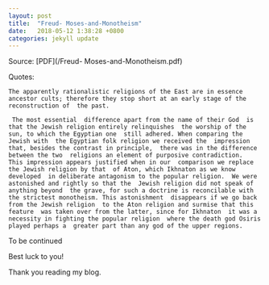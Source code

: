```yaml
---
layout: post
title:  "Freud- Moses-and-Monotheism"
date:   2018-05-12 1:38:28 +0800
categories: jekyll update
---
```


Source: [PDF](/Freud- Moses-and-Monotheism.pdf)

Quotes:

`The apparently rationalistic religions of the East are in essence ancestor cults; therefore they stop short at an early stage of the reconstruction of 
the past.`

` The most essential 
difference apart from the name of their God 
is that the Jewish religion entirely relinquishes 
the worship of the sun, to which the Egyptian one 
still adhered. When comparing the Jewish with 
the Egyptian folk religion we received the 
impression that, besides the contrast in principle, 
there was in the difference between the two 
religions an element of purposive contradiction. 
This impression appears justified when in our 
comparison we replace the Jewish religion by that 
of Aton, which Ikhnaton as we know developed 
in deliberate antagonism to the popular religion. 
We were astonished and rightly so that the 
Jewish religion did not speak of anything beyond 
the grave, for such a doctrine is reconcilable with 
the strictest monotheism. This astonishment 
disappears if we go back from the Jewish religion 
to the Aton religion and surmise that this feature 
was taken over from the latter, since for Ikhnaton 
it was a necessity in fighting the popular religion 
where the death god Osiris played perhaps a 
greater part than any god of the upper regions.`

To be continued

Best luck to you!

Thank you reading my blog.